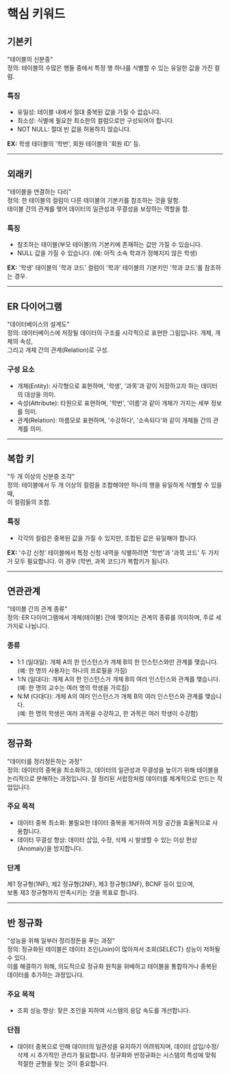 # 핵심 키워드

## 기본키  
"테이블의 신분증"  
정의: 테이블의 수많은 행들 중에서 특정 행 하나를 식별할 수 있는 유일한 값을 가진 컬럼.  

### 특징
- 유일성: 테이블 내에서 절대 중복된 값을 가질 수 없습니다.  
- 최소성: 식별에 필요한 최소한의 컬럼으로만 구성되어야 합니다.  
- NOT NULL: 절대 빈 값을 허용하지 않습니다.  

**EX:** 학생 테이블의 '학번', 회원 테이블의 '회원 ID' 등.  

---

## 외래키  
"테이블을 연결하는 다리"  
정의: 한 테이블의 컬럼이 다른 테이블의 기본키를 참조하는 것을 말함.  
          테이블 간의 관계를 맺어 데이터의 일관성과 무결성을 보장하는 역할을 함.  

### 특징
- 참조하는 테이블(부모 테이블)의 기본키에 존재하는 값만 가질 수 있습니다.  
- NULL 값을 가질 수 있습니다. (예: 아직 소속 학과가 정해지지 않은 학생)  

**EX:** '학생' 테이블의 '학과 코드' 컬럼이 '학과' 테이블의 기본키인 '학과 코드'를 참조하는 경우.  

---

## ER 다이어그램  
"데이터베이스의 설계도"  
정의: 데이터베이스에 저장될 데이터의 구조를 시각적으로 표현한 그림입니다. 개체, 개체의 속성,  
          그리고 개체 간의 관계(Relation)로 구성.  

### 구성 요소
- 개체(Entity): 사각형으로 표현하며, '학생', '과목'과 같이 저장하고자 하는 데이터의 대상을 의미.  
- 속성(Attribute): 타원으로 표현하며, '학번', '이름'과 같이 개체가 가지는 세부 정보를 의미.  
- 관계(Relation): 마름모로 표현하며, '수강하다', '소속되다'와 같이 개체들 간의 관계를 의미.  

---

## 복합 키  
"두 개 이상의 신분증 조각"  
정의: 테이블에서 두 개 이상의 컬럼을 조합해야만 하나의 행을 유일하게 식별할 수 있을 때,  
          이 컬럼들의 조합.  

### 특징
- 각각의 컬럼은 중복된 값을 가질 수 있지만, 조합된 값은 유일해야 합니다.  

**EX:** '수강 신청' 테이블에서 특정 신청 내역을 식별하려면 '학번'과 '과목 코드' 두 가지가 모두 필요합니다. 이 경우 (학번, 과목 코드)가 복합키가 됩니다.  

---

## 연관관계  
"테이블 간의 관계 종류"  
정의: ER 다이어그램에서 개체(테이블) 간에 맺어지는 관계의 종류를 의미하며, 주로 세 가지로 나뉩니다.  

### 종류
- 1:1 (일대일): 개체 A의 한 인스턴스가 개체 B의 한 인스턴스와만 관계를 맺습니다.  
                      (예: 한 명의 사용자는 하나의 프로필을 가짐)  
- 1:N (일대다): 개체 A의 한 인스턴스가 개체 B의 여러 인스턴스와 관계를 맺습니다.  
                        (예: 한 명의 교수는 여러 명의 학생을 가르침)  
- N:M (다대다): 개체 A의 여러 인스턴스가 개체 B의 여러 인스턴스와 관계를 맺습니다.  
                         (예: 한 명의 학생은 여러 과목을 수강하고, 한 과목은 여러 학생이 수강함)  

---

## 정규화  
"데이터를 정리정돈하는 과정"  
정의: 데이터의 중복을 최소화하고, 데이터의 일관성과 무결성을 높이기 위해 테이블을  
          논리적으로 분해하는 과정입니다. 잘 정리된 서랍장처럼 데이터를 체계적으로 만드는 작업입니다.  

### 주요 목적
- 데이터 중복 최소화: 불필요한 데이터 중복을 제거하여 저장 공간을 효율적으로 사용합니다.  
- 데이터 무결성 향상: 데이터 삽입, 수정, 삭제 시 발생할 수 있는 이상 현상(Anomaly)을 방지합니다.  

### 단계
제1 정규형(1NF), 제2 정규형(2NF), 제3 정규형(3NF), BCNF 등이 있으며,  
보통 제3 정규형까지 만족시키는 것을 목표로 합니다.  

---

## 반 정규화  
"성능을 위해 일부러 정리정돈을 푸는 과정"  
정의: 정규화된 테이블은 데이터 조인(Join)이 많아져서 조회(SELECT) 성능이 저하될 수 있다.  
이를 해결하기 위해, 의도적으로 정규화 원칙을 위배하고 테이블을 통합하거나 중복된 데이터를 추가하는 과정입니다.  

### 주요 목적
- 조회 성능 향상: 잦은 조인을 피하여 시스템의 응답 속도를 개선합니다.  

### 단점
- 데이터 중복으로 인해 데이터의 일관성을 유지하기 어려워지며, 데이터 삽입/수정/삭제 시   추가적인 관리가 필요합니다. 정규화와 반정규화는 시스템의 특성에 맞춰 적절한 균형을 찾는 것이 중요합니다.  
